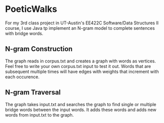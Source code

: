 # PoeticWalks
For my 3rd class project in UT-Austin's EE422C Software/Data Structures II course, I use Java tp implement an N-gram model to complete sentences with bridge words.

## N-gram Construction
The graph reads in corpus.txt and creates a graph with words as vertices. Feel free to write your own corpus.txt input to test it out. Words that are subsequent multiple times will have edges with weights that increment with each occurence.

## N-gram Traversal
The graph takes input.txt and searches the graph to find single or multiple bridge words between the input words. It adds these words and adds new words from input.txt to the graph.
